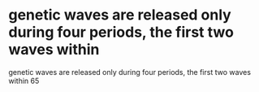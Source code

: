 # genetic waves are released only during four periods, the first two waves within

genetic waves are released only during four periods, the first two waves within
65